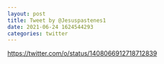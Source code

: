 ```yaml
--- 
layout: post 
title: Tweet by @Jesuspastenes1 
date: 2021-06-24 1624544293 
categories: twitter 
--- 
```

https://twitter.com/o/status/1408066912718712839